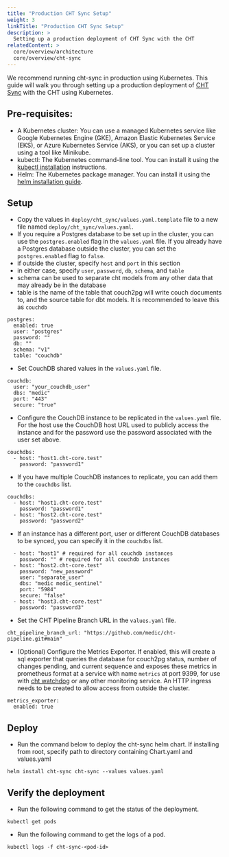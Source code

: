 ```yaml
---
title: "Production CHT Sync Setup"
weight: 3
linkTitle: "Production CHT Sync Setup"
description: >
  Setting up a production deployment of CHT Sync with the CHT
relatedContent: >
  core/overview/architecture
  core/overview/cht-sync
---
```


We recommend running cht-sync in production using Kubernetes. This guide will walk you through setting up a production deployment of [CHT Sync](https://github.com/medic/cht-sync) with the CHT using Kubernetes.

## Pre-requisites:
- A Kubernetes cluster: You can use a managed Kubernetes service like Google Kubernetes Engine (GKE), Amazon Elastic Kubernetes Service (EKS), or Azure Kubernetes Service (AKS), or you can set up a cluster using a tool like Minikube.
- kubectl: The Kubernetes command-line tool. You can install it using the [kubectl installation](https://kubernetes.io/docs/tasks/tools/install-kubectl/) instructions.
- Helm: The Kubernetes package manager. You can install it using the [helm installation guide](https://helm.sh/docs/intro/install/).

## Setup
- Copy the values in `deploy/cht_sync/values.yaml.template` file to a new file named `deploy/cht_sync/values.yaml`.
- If you require a Postgres database to be set up in the cluster, you can use the `postgres.enabled` flag in the `values.yaml` file. If you already have a Postgres database outside the cluster, you can set the `postgres.enabled` flag to `false`.
- if outside the cluster, specify `host` and `port` in this section
- in either case, specify `user`, `password`, `db`, `schema`, and `table`
- schema can be used to separate cht models from any other data that may already be in the database
- table is the name of the table that couch2pg will write couch documents to, and the source table for dbt models. It is recommended to leave this as `couchdb`
```
postgres:
  enabled: true
  user: "postgres"
  password: ""
  db: ""
  schema: "v1"
  table: "couchdb"
```
- Set CouchDB shared values in the `values.yaml` file.
```
couchdb:
  user: "your_couchdb_user"
  dbs: "medic"
  port: "443"
  secure: "true"
```
- Configure the CouchDB instance to be replicated in the `values.yaml` file. For the host use the CouchDB host URL used to publicly access the instance and for the password use the password associated with the user set above.
```
couchdbs:
  - host: "host1.cht-core.test"
    password: "password1"
```
- If you have multiple CouchDB instances to replicate, you can add them to the `couchdbs` list.
```
couchdbs:
  - host: "host1.cht-core.test"
    password: "password1"
  - host: "host2.cht-core.test"
    password: "password2"
```
- If an instance has a different port, user or different CouchDB databases to be synced, you can specify it in the `couchdbs` list.
```
  - host: "host1" # required for all couchdb instances
    password: "" # required for all couchdb instances
  - host: "host2.cht-core.test"
    password: "new_password"
    user: "separate_user"
    dbs: "medic medic_sentinel"
    port: "5984"
    secure: "false"
  - host: "host3.cht-core.test"
    password: "password3"
  ```

- Set the CHT Pipeline Branch URL in the `values.yaml` file.
```
cht_pipeline_branch_url: "https://github.com/medic/cht-pipeline.git#main"
```
- (Optional) Configure the Metrics Exporter. If enabled, this will create a sql exporter that queries the database for couch2pg status, number of changes pending, and current sequence and exposes these metrics in prometheus format at a service with name `metrics` at port 9399, for use with [cht watchdog](https://docs.communityhealthtoolkit.org/hosting/monitoring/setup/) or any other monitoring service.
An HTTP ingress needs to be created to allow access from outside the cluster.
```
metrics_exporter:
  enabled: true
```
## Deploy
- Run the command below to deploy the cht-sync helm chart. If installing from root, specify path to directory containing Chart.yaml and values.yaml
```
helm install cht-sync cht-sync --values values.yaml
```
## Verify the deployment
- Run the following command to get the status of the deployment.
```
kubectl get pods
```
- Run the following command to get the logs of a pod.
```
kubectl logs -f cht-sync-<pod-id>
```
